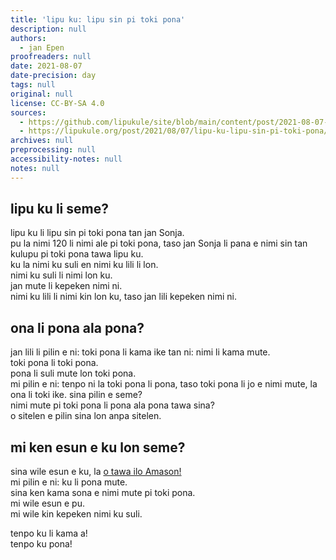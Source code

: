 ```yaml
---
title: 'lipu ku: lipu sin pi toki pona'
description: null
authors:
  - jan Epen
proofreaders: null
date: 2021-08-07
date-precision: day
tags: null
original: null
license: CC-BY-SA 4.0
sources:
  - https://github.com/lipukule/site/blob/main/content/post/2021-08-07-lipu_ku.md
  - https://lipukule.org/post/2021/08/07/lipu-ku-lipu-sin-pi-toki-pona/
archives: null
preprocessing: null
accessibility-notes: null
notes: null
---
```


## lipu ku li seme?

lipu ku li lipu sin pi toki pona tan jan Sonja.  
pu la nimi 120 li nimi ale pi toki pona, taso jan Sonja li pana e nimi sin tan kulupu pi toki pona tawa lipu ku.  
ku la nimi ku suli en nimi ku lili li lon.  
nimi ku suli li nimi lon ku.  
jan mute li kepeken nimi ni.  
nimi ku lili li nimi kin lon ku, taso jan lili kepeken nimi ni.

## ona li pona ala pona?
jan lili li pilin e ni: toki pona li kama ike tan ni: nimi li kama mute.  
toki pona li toki pona.  
pona li suli mute lon toki pona.  
mi pilin e ni: tenpo ni la toki pona li pona, taso toki pona li jo e nimi mute, la ona li toki ike. sina pilin e seme?  
nimi mute pi toki pona li pona ala pona tawa sina?  
o sitelen e pilin sina lon anpa sitelen.

## mi ken esun e ku lon seme?
sina wile esun e ku, la [o tawa ilo Amason!](https://www.amazon.com/gp/product/0978292367/ref=ppx_yo_dt_b_asin_title_o00_s00?ie=UTF8&psc=1)  
mi pilin e ni: ku li pona mute.  
sina ken kama sona e nimi mute pi toki pona.  
mi wile esun e pu.  
mi wile kin kepeken nimi ku suli.

tenpo ku li kama a!  
tenpo ku pona!